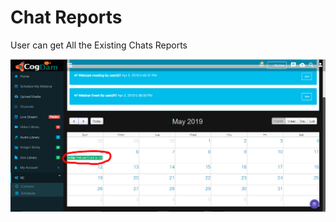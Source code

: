 # Chat Reports

User can get All the Existing Chats Reports 

![](../.gitbook/assets/image%20%28155%29.png)





